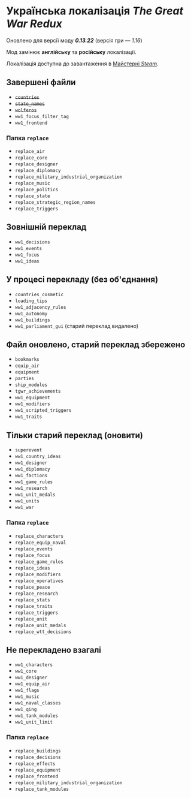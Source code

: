 # Українська локалізація *The Great War Redux*
Оновлено для версії моду ***0.13.22*** (версія гри&nbsp;— *1.16*)

Мод замінює **англійську** та **російську** локалізації.

Локалізація доступна до завантаження в [Майстерні *Steam*](https://steamcommunity.com/workshop/filedetails/?id=2880535545).

## Завершені файли
+ ~~`countries`~~
+ ~~`state_names`~~
+ ~~`wolferos`~~
+ `ww1_focus_filter_tag`
+ `ww1_frontend`

### Папка `replace`
+ `replace_air`
+ `replace_core`
+ `replace_designer`
+ `replace_diplomacy`
+ `replace_military_industrial_organization`
+ `replace_music`
+ `replace_politics`
+ `replace_state`
+ `replace_strategic_region_names`
+ `replace_triggers`

## Зовнішній переклад
+ `ww1_decisions`
+ `ww1_events`
+ `ww1_focus`
+ `ww1_ideas`

## У процесі перекладу (без об'єднання)
+ `countries_cosmetic`
+ `loading_tips`
+ `ww1_adjacency_rules`
+ `ww1_autonomy`
+ `ww1_buildings`
+ `ww1_parliament_gui` (старий переклад видалено)

## Файл оновлено, старий переклад збережено
+ `bookmarks`
+ `equip_air`
+ `equipment`
+ `parties`
+ `ship_modules`
+ `tgwr_achievements`
+ `ww1_equipment`
+ `ww1_modifiers`
+ `ww1_scripted_triggers`
+ `ww1_traits`

## Тільки старий переклад (оновити)
+ `superevent`
+ `ww1_country_ideas`
+ `ww1_designer`
+ `ww1_diplomacy`
+ `ww1_factions`
+ `ww1_game_rules`
+ `ww1_research`
+ `ww1_unit_medals`
+ `ww1_units`
+ `ww1_war`

### Папка `replace`
+ `replace_characters`
+ `replace_equip_naval`
+ `replace_events`
+ `replace_focus`
+ `replace_game_rules`
+ `replace_ideas`
+ `replace_modifiers`
+ `replace_operatives`
+ `replace_peace`
+ `replace_research`
+ `replace_stats`
+ `replace_traits`
+ `replace_triggers`
+ `replace_unit`
+ `replace_unit_medals`
+ `replace_wtt_decisions`

## Не перекладено взагалі
+ `ww1_characters`
+ `ww1_core`
+ `ww1_designer`
+ `ww1_equip_air`
+ `ww1_flags`
+ `ww1_music`
+ `ww1_naval_classes`
+ `ww1_qing`
+ `ww1_tank_modules`
+ `ww1_unit_limit`

### Папка `replace`
+ `replace_buildings`
+ `replace_decisions`
+ `replace_effects`
+ `replace_equipment`
+ `replace_frontend`
+ `replace_military_industrial_organization`
+ `replace_tank_modules`